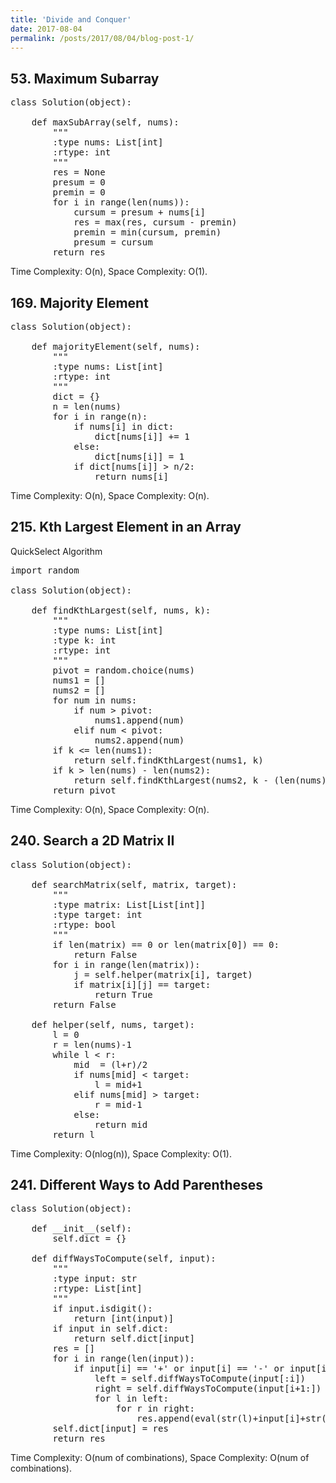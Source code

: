 ```yaml
---
title: 'Divide and Conquer'
date: 2017-08-04
permalink: /posts/2017/08/04/blog-post-1/
---
```


## 53. Maximum Subarray
<pre>
class Solution(object):
    
    def maxSubArray(self, nums):
        """
        :type nums: List[int]
        :rtype: int
        """
        res = None
        presum = 0
        premin = 0
        for i in range(len(nums)):
            cursum = presum + nums[i]
            res = max(res, cursum - premin)
            premin = min(cursum, premin)
            presum = cursum
        return res
</pre>
Time Complexity: O(n), Space Complexity: O(1).

## 169. Majority Element
<pre>
class Solution(object):
    
    def majorityElement(self, nums):
        """
        :type nums: List[int]
        :rtype: int
        """
        dict = {}
        n = len(nums)
        for i in range(n):
            if nums[i] in dict:
                dict[nums[i]] += 1
            else:
                dict[nums[i]] = 1
            if dict[nums[i]] > n/2:
                return nums[i]
</pre>
Time Complexity: O(n), Space Complexity: O(n).

## 215. Kth Largest Element in an Array
QuickSelect Algorithm
<pre>
import random

class Solution(object):
    
    def findKthLargest(self, nums, k):
        """
        :type nums: List[int]
        :type k: int
        :rtype: int
        """
        pivot = random.choice(nums)
        nums1 = []
        nums2 = []
        for num in nums:
            if num > pivot:
                nums1.append(num)
            elif num < pivot:
                nums2.append(num)
        if k <= len(nums1):
            return self.findKthLargest(nums1, k)
        if k > len(nums) - len(nums2):
            return self.findKthLargest(nums2, k - (len(nums)-len(nums2)))
        return pivot
</pre>
Time Complexity: O(n), Space Complexity: O(n).

## 240. Search a 2D Matrix II
<pre>
class Solution(object):
    
    def searchMatrix(self, matrix, target):
        """
        :type matrix: List[List[int]]
        :type target: int
        :rtype: bool
        """
        if len(matrix) == 0 or len(matrix[0]) == 0:
            return False
        for i in range(len(matrix)):
            j = self.helper(matrix[i], target)
            if matrix[i][j] == target:
                return True
        return False
        
    def helper(self, nums, target):
        l = 0
        r = len(nums)-1
        while l < r:
            mid  = (l+r)/2
            if nums[mid] < target:
                l = mid+1
            elif nums[mid] > target:
                r = mid-1
            else:
                return mid
        return l
</pre>
Time Complexity: O(nlog(n)), Space Complexity: O(1).

## 241. Different Ways to Add Parentheses
<pre>
class Solution(object):
    
    def __init__(self):
        self.dict = {}
    
    def diffWaysToCompute(self, input):
        """
        :type input: str
        :rtype: List[int]
        """
        if input.isdigit():
            return [int(input)]
        if input in self.dict:
            return self.dict[input]
        res = []
        for i in range(len(input)):
            if input[i] == '+' or input[i] == '-' or input[i] == '*':
                left = self.diffWaysToCompute(input[:i])
                right = self.diffWaysToCompute(input[i+1:])
                for l in left:
                    for r in right:
                        res.append(eval(str(l)+input[i]+str(r)))
        self.dict[input] = res
        return res
</pre>
Time Complexity: O(num of combinations), Space Complexity: O(num of combinations).
